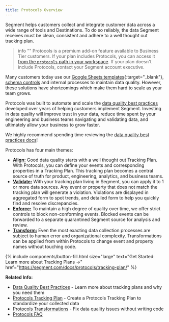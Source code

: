 ```yaml
---
title: Protocols Overview
---
```


Segment helps customers collect and integrate customer data across a wide range of tools and Destinations. To do so reliably, the data Segment receives must be clean, consistent and adhere to a well thought out tracking plan.

> info ""
> Protocols is a premium add-on feature available to Business Tier customers. If your plan includes Protocols, you can access it [from the `protocols` path in your workspace](https://app.segment.com/goto-my-workspace/protocols). If your plan doesn't include Protocols, contact your Segment account executive.

Many customers today use our [Google Sheets templates](https://docs.google.com/spreadsheets/d/1ZHGfNrCxBQbEyevmVxNoU0DGjb8cJMro1iwIRZLWjPw/view){:target="_blank"}, [schema controls](/docs/connections/destination-data-control/) and internal processes to maintain data quality. However, these solutions have shortcomings which make them hard to scale as your team grows.

Protocols was built to automate and scale the [data quality best practices](/docs/protocols/data-quality) developed over years of helping customers implement Segment. Investing in data quality will improve trust in your data, reduce time spent by your engineering and business teams navigating and validating data, and ultimately allow your business to grow faster.

We highly recommend spending time reviewing the [data quality best practices docs](/docs/protocols/data-quality/)!

Protocols has four main themes:

* [**Align:**](/docs/protocols/tracking-plan/#create-a-tracking-plan) Good data quality starts with a well thought out Tracking Plan. With Protocols, you can define your events and corresponding properties in a Tracking Plan. This tracking plan becomes a central source of truth for product, engineering, analytics, and business teams.
* [**Validate:**](/docs/protocols/tracking-plan/#tracking-plan-event-violations) With your tracking plan living in Segment, you can apply it to 1 or more data sources. Any event or property that does not match the tracking plan will generate a violation. Violations are displayed in aggregated form to spot trends, and detailed form to help you quickly find and resolve discrepancies.
* [**Enforce:**](/docs/protocols/tracking-plan/#schema-configuration) To maintain a high degree of quality over time, we offer strict controls to block non-conforming events. Blocked events can be forwarded to a separate quarantined Segment source for analysis and review.
* [**Transform:**](/docs/protocols/transformations/) Even the most exacting data collection processes are subject to human error and organizational complexity. Transformations can be applied from within Protocols to change event and property names without touching code.

{% include components/button-fill.html size="large" text="Get Started: Learn more about Tracking Plans ->" href="https://segment.com/docs/protocols/tracking-plan/" %}

**Related Info:**
* [Data Quality Best Practices](/docs/protocols/data-quality/) - Learn more about tracking plans and why you need them
* [Protocols Tracking Plan](/docs/protocols/tracking-plan/) - Create a Protocols Tracking Plan to standardize your collected data
* [Protocols Transformations](/docs/protocols/transformations/) - Fix data quality issues without writing code
* [Protocols FAQ](/docs/protocols/faq/)

